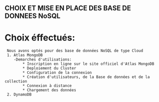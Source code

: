 ## CHOIX ET MISE EN PLACE DES BASE DE DONNEES NoSQL 
   # Choix éffectués:
     Nous avons optés pour des base de données NoSQL de type Cloud 
     1. Atlas MongoDB
        -Demarches d'utilisations: 
            * Inscription en ligne sur le site officiel d'Atlas MongoDB
            * Deploiement du Cluster 
            * Configuration de la connexion 
            * Création d'utilisateurs, de la Base de données et de la collection
            * Connexion à distance 
            * Chargement des données
     2. DynamoDB